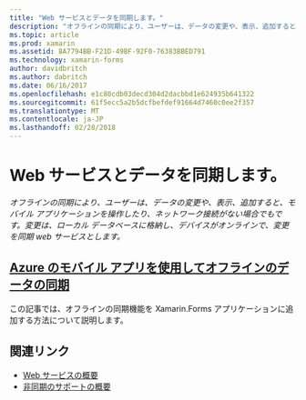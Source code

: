```yaml
---
title: "Web サービスとデータを同期します。"
description: "オフラインの同期により、ユーザーは、データの変更や、表示、追加すると、モバイル アプリケーションを操作したり、ネットワーク接続がない場合でもです。 変更は、ローカル データベースに格納し、デバイスがオンラインで、変更を同期 web サービスとします。"
ms.topic: article
ms.prod: xamarin
ms.assetid: 8A7794BB-F21D-49BF-92F0-76383BBED791
ms.technology: xamarin-forms
author: davidbritch
ms.author: dabritch
ms.date: 06/16/2017
ms.openlocfilehash: e1c80cdb03decd304d2dacbbd1e624935b641322
ms.sourcegitcommit: 61f5ecc5a2b5dcfbefdef91664d7460c0ee2f357
ms.translationtype: MT
ms.contentlocale: ja-JP
ms.lasthandoff: 02/28/2018
---
```

# <a name="synchronizing-data-with-web-services"></a>Web サービスとデータを同期します。

_オフラインの同期により、ユーザーは、データの変更や、表示、追加すると、モバイル アプリケーションを操作したり、ネットワーク接続がない場合でもです。変更は、ローカル データベースに格納し、デバイスがオンラインで、変更を同期 web サービスとします。_

## <a name="synchronizing-offline-data-with-azure-mobile-appsazure-mobile-appsmd"></a>[Azure のモバイル アプリを使用してオフラインのデータの同期](azure-mobile-apps.md)

この記事では、オフラインの同期機能を Xamarin.Forms アプリケーションに追加する方法について説明します。



## <a name="related-links"></a>関連リンク

- [Web サービスの概要](~/cross-platform/data-cloud/web-services/index.md)
- [非同期のサポートの概要](~/cross-platform/platform/async.md)

